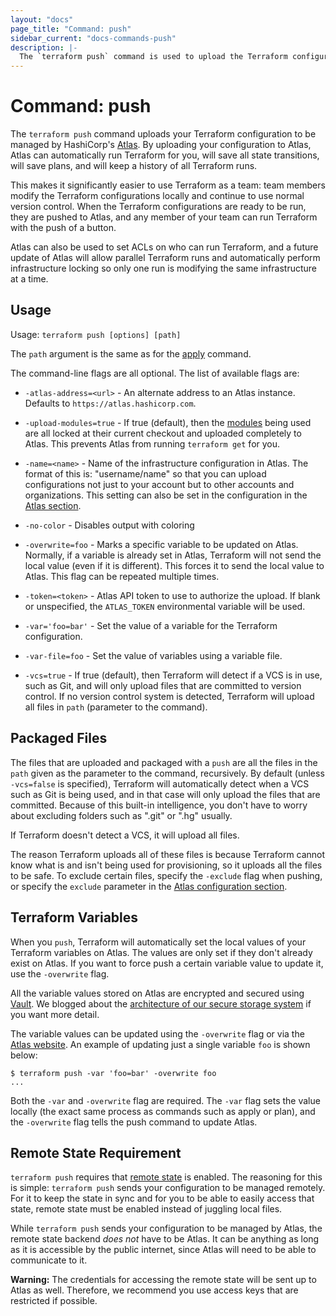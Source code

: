 ```yaml
---
layout: "docs"
page_title: "Command: push"
sidebar_current: "docs-commands-push"
description: |-
  The `terraform push` command is used to upload the Terraform configuration to HashiCorp's Atlas service for automatically managing your infrastructure in the cloud.
---
```


# Command: push

The `terraform push` command uploads your Terraform configuration to
be managed by HashiCorp's [Atlas](https://atlas.hashicorp.com).
By uploading your configuration to Atlas, Atlas can automatically run
Terraform for you, will save all state transitions, will save plans,
and will keep a history of all Terraform runs.

This makes it significantly easier to use Terraform as a team: team
members modify the Terraform configurations locally and continue to
use normal version control. When the Terraform configurations are ready
to be run, they are pushed to Atlas, and any member of your team can
run Terraform with the push of a button.

Atlas can also be used to set ACLs on who can run Terraform, and a
future update of Atlas will allow parallel Terraform runs and automatically
perform infrastructure locking so only one run is modifying the same
infrastructure at a time.

## Usage

Usage: `terraform push [options] [path]`

The `path` argument is the same as for the
[apply](/docs/commands/apply.html) command.

The command-line flags are all optional. The list of available flags are:

* `-atlas-address=<url>` - An alternate address to an Atlas instance.
  Defaults to `https://atlas.hashicorp.com`.

* `-upload-modules=true` - If true (default), then the
  [modules](/docs/modules/index.html)
  being used are all locked at their current checkout and uploaded
  completely to Atlas. This prevents Atlas from running `terraform get`
  for you.

* `-name=<name>` - Name of the infrastructure configuration in Atlas.
  The format of this is: "username/name" so that you can upload
  configurations not just to your account but to other accounts and
  organizations. This setting can also be set in the configuration
  in the
  [Atlas section](/docs/configuration/atlas.html).

* `-no-color` - Disables output with coloring


* `-overwrite=foo` - Marks a specific variable to be updated on Atlas.
  Normally, if a variable is already set in Atlas, Terraform will not
  send the local value (even if it is different). This forces it to
  send the local value to Atlas. This flag can be repeated multiple times.

* `-token=<token>` - Atlas API token to use to authorize the upload.
  If blank or unspecified, the `ATLAS_TOKEN` environmental variable
  will be used.

* `-var='foo=bar'` - Set the value of a variable for the Terraform configuration.

* `-var-file=foo` - Set the value of variables using a variable file.

* `-vcs=true` - If true (default), then Terraform will detect if a VCS
  is in use, such as Git, and will only upload files that are committed to
  version control. If no version control system is detected, Terraform will
  upload all files in `path` (parameter to the command).

## Packaged Files

The files that are uploaded and packaged with a `push` are all the
files in the `path` given as the parameter to the command, recursively.
By default (unless `-vcs=false` is specified), Terraform will automatically
detect when a VCS such as Git is being used, and in that case will only
upload the files that are committed. Because of this built-in intelligence,
you don't have to worry about excluding folders such as ".git" or ".hg" usually.

If Terraform doesn't detect a VCS, it will upload all files.

The reason Terraform uploads all of these files is because Terraform
cannot know what is and isn't being used for provisioning, so it uploads
all the files to be safe. To exclude certain files, specify the `-exclude`
flag when pushing, or specify the `exclude` parameter in the
[Atlas configuration section](/docs/configuration/atlas.html).

## Terraform Variables

When you `push`, Terraform will automatically set the local values of
your Terraform variables on Atlas. The values are only set if they
don't already exist on Atlas. If you want to force push a certain
variable value to update it, use the `-overwrite` flag.

All the variable values stored on Atlas are encrypted and secured
using [Vault](https://vaultproject.io). We blogged about the
[architecture of our secure storage system](https://hashicorp.com/blog/how-atlas-uses-vault-for-managing-secrets.html) if you want more detail.

The variable values can be updated using the `-overwrite` flag or via
the [Atlas website](https://atlas.hashicorp.com). An example of updating
just a single variable `foo` is shown below:

```
$ terraform push -var 'foo=bar' -overwrite foo
...
```

Both the `-var` and `-overwrite` flag are required. The `-var` flag
sets the value locally (the exact same process as commands such as apply
or plan), and the `-overwrite` flag tells the push command to update Atlas.

## Remote State Requirement

`terraform push` requires that
[remote state](/docs/commands/remote-config.html)
is enabled. The reasoning for this is simple: `terraform push` sends your
configuration to be managed remotely. For it to keep the state in sync
and for you to be able to easily access that state, remote state must
be enabled instead of juggling local files.

While `terraform push` sends your configuration to be managed by Atlas,
the remote state backend _does not_ have to be Atlas. It can be anything
as long as it is accessible by the public internet, since Atlas will need
to be able to communicate to it.

**Warning:** The credentials for accessing the remote state will be
sent up to Atlas as well. Therefore, we recommend you use access keys
that are restricted if possible.
